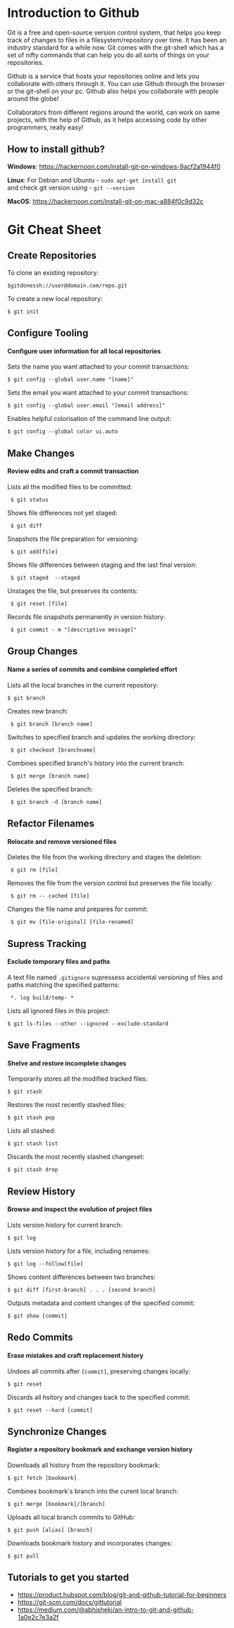 # Introduction to Github
 Git is a free and open-source version control system, that helps you keep track of changes to files in a filesystem/repository over time. It has been an industry        standard for a while now. Git comes with the git-shell which has a set of nifty commands that can help you do all sorts of things on your repositories.

 Github is a service that hosts your repositories online and lets you collaborate with others through it. You can use Github through the browser or the git-shell on your pc. Github also helps you collaborate with people around the globe! 

 Collaborators from different regions around the world, can work on same projects, with the help of Github, as it helps accessing code by other programmers, really easy!

## How to install github?
**Windows**: https://hackernoon.com/install-git-on-windows-9acf2a1944f0

**Linux**: For Debian and Ubuntu - ```sudo apt-get install git```  
and check git version using - ```git --version```

**MacOS**: https://hackernoon.com/install-git-on-mac-a884f0c9d32c

# Git Cheat Sheet
## Create Repositories
To clone an existing repository:

```$gitdonessh://user@domain.com/repo.git``` 

To create a new local repository: 

 ```$ git init``` 

## Configure Tooling
#### Configure user information for all local repositories

Sets the name you want attached to your commit transactions:

 ```$ git config --global user.name "[name]"``` 

Sets the email you want attached to your commit transactions:

  ```$ git config --global user.email "[email address]"``` 

Enables helpful colorisation of the command line output:

  ```$ git config --global color ui.auto ``` 

## Make Changes
#### Review edits and craft a commit transaction
 Lists all the modified files to be committed:

 ``` $ git status```

Shows file differences not yet staged:

 ``` $ git diff``` 

Snapshots the file preparation for versioning:

 ``` $ git add[file]``` 

Shows file differences between staging and the last final version:

 ``` $ git staged  --staged```

Unstages the file, but preserves its contents: 

 ``` $ git reset [file]```

Records file snapshots permanently in version history:

 ``` $ git commit - m "[descriptive message]"```

## Group Changes
#### Name a series of commits and combine completed effort 
Lists all the local branches in the current repository:

 ``` $ git branch ``` 

Creates new branch:

 ``` $ git branch [branch name]```

Switches to specified branch and updates the working directory:

 ``` $ git checkout [branchname]```

Combines specified branch's history into the current branch:

 ``` $ git merge [branch name]```

Deletes the specified branch:

 ``` $ git branch -d [branch name]```

## Refactor Filenames
#### Relocate and remove versioned files 
Deletes the file from the working directory and stages the deletion: 

 ``` $ git rm [file]``` 

Removes the file from the version control but preserves the file locally:

 ``` $ git rm -- cached [file]```

Changes the file name and prepares for commit:

 ``` $ git mv [file-original] [file-renamed]``` 

## Supress Tracking
#### Exclude temporary files and paths
 A  text file named ``.gitignore`` supressess accidental versioning of files and paths matching the specified patterns:

 ``` *. log build/temp- *```

Lists all ignored files in this project:

  ```$ git ls-files --other --ignored --exclude-standard```  

## Save Fragments
#### Shelve and restore incomplete changes

Temporarily stores all the modified tracked files:

 ```$ git stash```

 Restores the most recently stashed files:

 ```$ git stash pop```

 Lists all stashed:

 ```$ git stash list ```

 Discards the most recently stashed changeset: 

 ```$ git stash drop ```

## Review History
#### Browse and inspect the evolution of project files 
 Lists version history for current branch:

 ```$ git log```

 Lists version history for a file, including renames:

 ```$ git log --follow[file]``` 

 Shows content differences between two branches:

 ```$ git diff [first-branch] . . . [second branch]```

 Outputs metadata and content changes of the specified commit: 

 ```$ git show [commit]```

## Redo Commits
#### Erase mistakes and craft replacement history
 Undoes all commits after ``[commit]``, preserving changes locally:

  ```$ git reset``` 

 Discards all hsitory and changes back to the specified commit:

 ```$ git reset --hard [commit]``` 

## Synchronize Changes
#### Register a repository bookmark and exchange version history
 Downloads all history from the repository bookmark:

 ```$ git fetch [bookmark]```

 Combines bookmark's branch into the curent local branch:

 ```$ git merge [bookmark]/[branch]```

 Uploads all local branch commits to GitHub:

 ```$ git push [alias] [branch]```

 Downloads bookmark history and incorporates changes:

 ```$ git pull``` 

## Tutorials to get you started 

- https://product.hubspot.com/blog/git-and-github-tutorial-for-beginners
- https://git-scm.com/docs/gittutorial
- https://medium.com/@abhishekj/an-intro-to-git-and-github-1a0e2c7e3a2f